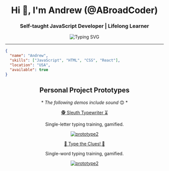 <h1 align="center">Hi 👋, I'm Andrew (@ABroadCoder)</h1>
<h3 align="center">Self-taught JavaScript Developer | Lifelong Learner</h2>

<p align="center">
  <img src="https://readme-typing-svg.herokuapp.com?font=Fira+Code&size=18&pause=1000&color=36BCF7&center=true&vCenter=true&width=435&lines=Building+smart+%26+fun+applications;Exploring+the+world+of+JavaScript;Always+learning+something+new!" alt="Typing SVG" />
</p>

---

```json
{
  "name": "Andrew",
  "skills": ["JavaScript", "HTML", "CSS", "React"],
  "location": "USA",
  "available": true
}
```

<h2 align="center">Personal Project Prototypes</h2>

<p align="center">* <em>The following demos include sound</em> 😊 *</p>

<p align="center">
<a href="https://abroadcoder.github.io/typingGame-prototype1/">🕵️ Sleuth Typewriter ⏳</a>
</p>
  
<p align="center">Single-letter typing training, gamified.</p>

<p align="center">
  <a href="https://abroadcoder.github.io/typingGame-prototype1/">
  <img src="https://github.com/user-attachments/assets/0e486798-b6eb-447e-8508-7a2b2b1764e5" alt="prototype2" />
  </a>
</p>

<p align="center">
<a href="https://abroadcoder.github.io/typingGame-prototype2/">🔎 Type the Clues! 🔦</a>
</p>
<p align="center">Single-word typing training, gamified.</p>

<p align="center">
  <a href="https://abroadcoder.github.io/typingGame-prototype2/">
  <img src="https://github.com/user-attachments/assets/6efaee20-443e-4107-8699-545907b8cff0" alt="prototype2" />
  </a>
</p>




